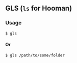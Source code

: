 ## GLS (`ls` for Hooman)

### Usage
```shell
$ gls
```

#### Or
```shell
$ gls /path/to/some/folder
```